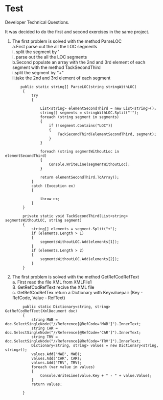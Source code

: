 # Test

Developer Technical Questions.

It was decided to do the first and second exercises in the same project.    
1. The first problem is solved with the method ParseLOC  
    a.First parse out the all the LOC segments     
        i. split the segment by '    
        i. parse out the all the LOC segments     
    b.Second populate an array with the 2nd and 3rd element of each segment with the method TackSecondThird    
        i.split the segment by "+"   
        ii.take the 2nd and 3rd element of each segment   



```
       public static string[] ParseLOC(string stringWithLOC)
        {
            try
            {

                List<string> elementSecondThird = new List<string>();
                string[] segments = stringWithLOC.Split("'");
                foreach (string segment in segments)
                {
                    if (!segment.Contains("LOC"))
                    {
                        TackSecondThird(elementSecondThird, segment);
                    }
                }

                foreach (string segmentWithoutLoc in elementSecondThird)
                {
                    Console.WriteLine(segmentWithoutLoc);
                }
                
                return elementSecondThird.ToArray();
            }
            catch (Exception ex)
            {

                throw ex;
            }
        }

        private static void TackSecondThird(List<string> segmentsWithoutLOC, string segment)
        {
            string[] elements = segment.Split("+");
            if (elements.Length > 1)
            {
                segmentsWithoutLOC.Add(elements[1]);
            }
            if (elements.Length > 2)
            {
                segmentsWithoutLOC.Add(elements[2]);
            }
        }
```
2. The first problem is solved with the method GetRefCodRefText  
    a. First read the file XML from XMLFile1  
    B. GetRefCodRefText recive the XML file  
    c. GetRefCodRefTex return a Dictionary with Keyvaluepair (Key - RefCode, Value - RefText)     

```
        public static Dictionary<string, string> GetRefCodRefText(XmlDocument doc)
        {
            string MWB = doc.SelectSingleNode("//Reference[@RefCode='MWB']").InnerText;
            string CAR = doc.SelectSingleNode("//Reference[@RefCode='CAR']").InnerText;
            string TRV = doc.SelectSingleNode("//Reference[@RefCode='TRV']").InnerText;
            Dictionary<string, string> values = new Dictionary<string, string>();
            values.Add("MWB", MWB);
            values.Add("CAR", CAR);
            values.Add("TRV", TRV);
            foreach (var value in values)
            {
                Console.WriteLine(value.Key + " - " + value.Value); 
            }
            return values;

        }
```